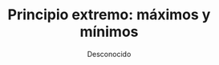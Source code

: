 ---
title: "Principio extremo: máximos y mínimos"
year: 2018
thumbnail: "assets/img/Logo-ommgto.png"
topic: "Métodos de ataque de problemas"
file: "assets/pdf/Material/Principio-extremo-máximos-y-mínimos.pdf"
author: "Desconocido"
level: "Básico - Intermedio"
alttext: "¡Extremooo!"
---